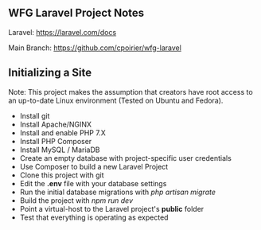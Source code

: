 ## WFG Laravel Project Notes

Laravel: https://laravel.com/docs

Main Branch: https://github.com/cpoirier/wfg-laravel


## Initializing a Site

Note: This project makes the assumption that creators have root access to an up-to-date Linux environment (Tested on Ubuntu and Fedora).

- Install git
- Install Apache/NGINX
- Install and enable PHP 7.X
- Install PHP Composer
- Install MySQL / MariaDB
- Create an empty database with project-specific user credentials
- Use Composer to build a new Laravel Project
- Clone this project with git
- Edit the **.env** file with your database settings
- Run the initial database migrations with *php artisan migrate*
- Build the project with *npm run dev*
- Point a virtual-host to the Laravel project's **public** folder
- Test that everything is operating as expected

